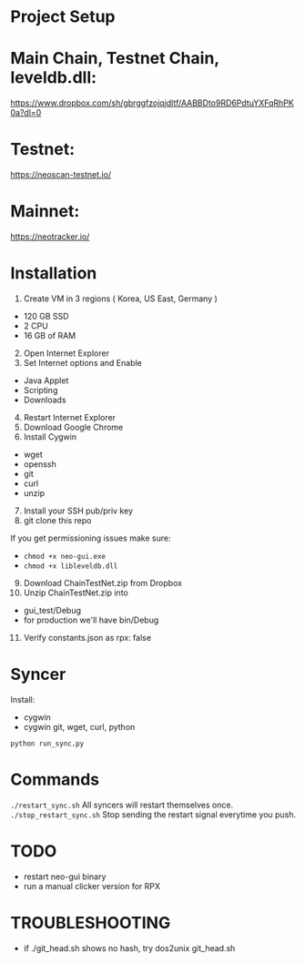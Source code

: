 Project Setup
=============
# Main Chain, Testnet Chain, leveldb.dll:
https://www.dropbox.com/sh/gbrggfzojqjdltf/AABBDto9RD6PdtuYXFqRhPK0a?dl=0

# Testnet:
https://neoscan-testnet.io/

# Mainnet:
https://neotracker.io/

Installation
=====
1. Create VM in  3 regions  ( Korea, US East, Germany )
  - 120 GB SSD
  - 2 CPU
  - 16 GB of RAM
2. Open Internet Explorer
3. Set Internet options and Enable
  - Java Applet
  - Scripting
  - Downloads
4. Restart Internet Explorer
5. Download Google Chrome
6. Install Cygwin 
  - wget
  - openssh
  - git
  - curl
  - unzip
7. Install your SSH pub/priv key
8. git clone this repo

If you get permissioning issues make sure:
- `chmod +x neo-gui.exe`
- `chmod +x libleveldb.dll`

9. Download ChainTestNet.zip from Dropbox
10. Unzip ChainTestNet.zip into
  - gui_test/Debug
  - for production we'll have bin/Debug
11. Verify  constants.json  as rpx: false




Syncer
=====

Install:
- cygwin
- cygwin git, wget, curl, python


`python run_sync.py`

Commands
===
`./restart_sync.sh`
All syncers will restart themselves once.
`./stop_restart_sync.sh`
Stop sending the restart signal everytime you push.

TODO
===
- restart neo-gui binary
- run a manual clicker version for RPX

TROUBLESHOOTING
===
- if ./git_head.sh shows no hash, try dos2unix git_head.sh

